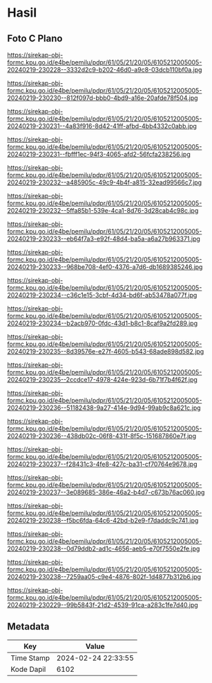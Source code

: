 # Hasil

## Foto C Plano

https://sirekap-obj-formc.kpu.go.id/e4be/pemilu/pdpr/61/05/21/20/05/6105212005005-20240219-230228--3332d2c9-b202-46d0-a9c8-03dcb110bf0a.jpg

https://sirekap-obj-formc.kpu.go.id/e4be/pemilu/pdpr/61/05/21/20/05/6105212005005-20240219-230230--812f097d-bbb0-4bd9-a16e-20afde78f504.jpg

https://sirekap-obj-formc.kpu.go.id/e4be/pemilu/pdpr/61/05/21/20/05/6105212005005-20240219-230231--4a83f916-8d42-41ff-afbd-4bb4332c0abb.jpg

https://sirekap-obj-formc.kpu.go.id/e4be/pemilu/pdpr/61/05/21/20/05/6105212005005-20240219-230231--fbfff1ec-94f3-4065-afd2-56fcfa238256.jpg

https://sirekap-obj-formc.kpu.go.id/e4be/pemilu/pdpr/61/05/21/20/05/6105212005005-20240219-230232--a485905c-49c9-4b4f-a815-32ead99566c7.jpg

https://sirekap-obj-formc.kpu.go.id/e4be/pemilu/pdpr/61/05/21/20/05/6105212005005-20240219-230232--5ffa85b1-539e-4ca1-8d76-3d28cab4c98c.jpg

https://sirekap-obj-formc.kpu.go.id/e4be/pemilu/pdpr/61/05/21/20/05/6105212005005-20240219-230233--eb64f7a3-e92f-48d4-ba5a-a6a27b963371.jpg

https://sirekap-obj-formc.kpu.go.id/e4be/pemilu/pdpr/61/05/21/20/05/6105212005005-20240219-230233--968be708-4ef0-4376-a7d6-db1689385246.jpg

https://sirekap-obj-formc.kpu.go.id/e4be/pemilu/pdpr/61/05/21/20/05/6105212005005-20240219-230234--c36c1e15-3cbf-4d34-bd6f-ab53478a077f.jpg

https://sirekap-obj-formc.kpu.go.id/e4be/pemilu/pdpr/61/05/21/20/05/6105212005005-20240219-230234--b2acb970-0fdc-43d1-b8c1-8caf9a2fd289.jpg

https://sirekap-obj-formc.kpu.go.id/e4be/pemilu/pdpr/61/05/21/20/05/6105212005005-20240219-230235--8d39576e-e27f-4605-b543-68ade898d582.jpg

https://sirekap-obj-formc.kpu.go.id/e4be/pemilu/pdpr/61/05/21/20/05/6105212005005-20240219-230235--2ccdce17-4978-424e-923d-6b71f7b4f62f.jpg

https://sirekap-obj-formc.kpu.go.id/e4be/pemilu/pdpr/61/05/21/20/05/6105212005005-20240219-230236--51182438-9a27-414e-9d94-99ab9c8a621c.jpg

https://sirekap-obj-formc.kpu.go.id/e4be/pemilu/pdpr/61/05/21/20/05/6105212005005-20240219-230236--438db02c-06f8-431f-8f5c-151687860e7f.jpg

https://sirekap-obj-formc.kpu.go.id/e4be/pemilu/pdpr/61/05/21/20/05/6105212005005-20240219-230237--f28431c3-4fe8-427c-ba31-cf70764e9678.jpg

https://sirekap-obj-formc.kpu.go.id/e4be/pemilu/pdpr/61/05/21/20/05/6105212005005-20240219-230237--3e089685-386e-46a2-b4d7-c673b76ac060.jpg

https://sirekap-obj-formc.kpu.go.id/e4be/pemilu/pdpr/61/05/21/20/05/6105212005005-20240219-230238--f5bc6fda-64c6-42bd-b2e9-f7daddc9c741.jpg

https://sirekap-obj-formc.kpu.go.id/e4be/pemilu/pdpr/61/05/21/20/05/6105212005005-20240219-230238--0d79ddb2-ad1c-4656-aeb5-e70f7550e2fe.jpg

https://sirekap-obj-formc.kpu.go.id/e4be/pemilu/pdpr/61/05/21/20/05/6105212005005-20240219-230238--7259aa05-c9e4-4876-802f-1d4877b312b6.jpg

https://sirekap-obj-formc.kpu.go.id/e4be/pemilu/pdpr/61/05/21/20/05/6105212005005-20240219-230229--99b5843f-21d2-4539-91ca-a283c1fe7d40.jpg


## Metadata

| Key        | Value               |
| ---------- | ------------------- |
| Time Stamp | 2024-02-24 22:33:55 |
| Kode Dapil | 6102                |



